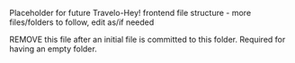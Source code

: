 Placeholder for future Travelo-Hey! frontend file structure - more files/folders to follow, edit as/if needed

REMOVE this file after an initial file is committed to this folder. Required for having an empty folder.
